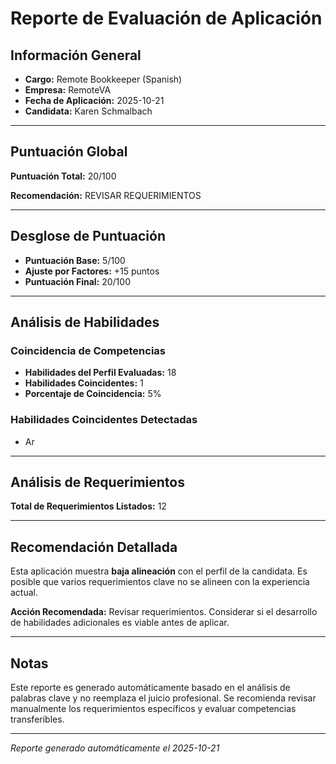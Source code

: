 # Reporte de Evaluación de Aplicación

## Información General

- **Cargo:** Remote Bookkeeper (Spanish)
- **Empresa:** RemoteVA
- **Fecha de Aplicación:** 2025-10-21
- **Candidata:** Karen Schmalbach

---

## Puntuación Global

**Puntuación Total:** 20/100

**Recomendación:** REVISAR REQUERIMIENTOS

---

## Desglose de Puntuación

- **Puntuación Base:** 5/100
- **Ajuste por Factores:** +15 puntos
- **Puntuación Final:** 20/100

---

## Análisis de Habilidades

### Coincidencia de Competencias

- **Habilidades del Perfil Evaluadas:** 18
- **Habilidades Coincidentes:** 1
- **Porcentaje de Coincidencia:** 5%

### Habilidades Coincidentes Detectadas

- Ar

---

## Análisis de Requerimientos

**Total de Requerimientos Listados:** 12

---

## Recomendación Detallada


Esta aplicación muestra **baja alineación** con el perfil de la candidata.
Es posible que varios requerimientos clave no se alineen con la experiencia actual.

**Acción Recomendada:** Revisar requerimientos. Considerar si el desarrollo de habilidades 
adicionales es viable antes de aplicar.

---

## Notas

Este reporte es generado automáticamente basado en el análisis de palabras clave 
y no reemplaza el juicio profesional. Se recomienda revisar manualmente los 
requerimientos específicos y evaluar competencias transferibles.

---

*Reporte generado automáticamente el 2025-10-21*
